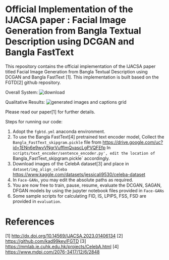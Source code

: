 # Official Implementation of the IJACSA paper : Facial Image Generation from Bangla Textual Description using DCGAN and Bangla FastText

This repository contains the official implementation of the IJACSA paper titled Facial Image Generation from Bangla Textual Description using DCGAN and Bangla FastText [1].
This implementation is built based on the FGTD[2] github repository.

Overall System:
![download](https://github.com/Codernob/Bangla-Text-to-Face-Implementation/assets/55651740/5c8f1428-9c8e-4932-9fd1-97ad94425d7e)

Qualitative Results:
![generated images and captions grid](https://github.com/Codernob/Bangla-Text-to-Face-Implementation/assets/55651740/1d25d396-6bcb-40b6-9888-4cc3f6c9778a)

Please read our paper[1] for further details.

Steps for running our code:
1. Adopt the `fgbtd.yml` anaconda environment.
2. To use the Bangla FastText[4] pretrained text encoder model, Collect the `Bangla_FastText_skipgram.pickle` file from https://drive.google.com/uc?id=1ENn6e9wvVNgrVufflmQvascLgPVQFEfp
   In `scripts/text_encoder/sentence_encoder.py', edit the location of `Bangla_FastText_skipgram.pickle` accordingly.
3. Download images of the CelebA dataset[3] and place in `dataset/img_align_celeba`
   https://www.kaggle.com/datasets/jessicali9530/celeba-dataset
4. In `Face-GANs`, you may edit the absolute paths as required.
5. You are now free to train, pause, resume, evaluate the DCGAN, SAGAN, DFGAN models by using the jupyter notebook files provided in `Face-GANs`
6. Some sample scripts for calculating FID, IS, LPIPS, FSS, FSD are provided in `evaluation`.

# References
[1] http://dx.doi.org/10.14569/IJACSA.2023.01406134
[2] https://github.com/kad99kev/FGTD
[3] https://mmlab.ie.cuhk.edu.hk/projects/CelebA.html
[4] https://www.mdpi.com/2076-3417/12/6/2848
